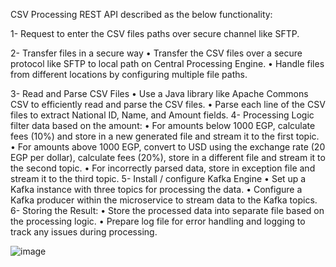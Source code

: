 CSV Processing REST API described as the below functionality:

1-	Request to enter the CSV files paths over secure channel like SFTP. 

2-	Transfer files in a secure way
    •	Transfer the CSV files over a secure protocol like SFTP to local path on Central Processing Engine.
    •	Handle files from different locations by configuring multiple file paths.
    
3-	Read and Parse CSV Files
    •	Use a Java library like Apache Commons CSV to efficiently read and parse the CSV files.
    •	Parse each line of the CSV files to extract National ID, Name, and Amount fields.
4-	Processing Logic filter data based on the amount:
    •	For amounts below 1000 EGP, calculate fees (10%) and store in a new generated file and stream it to the first topic.
    •	For amounts above 1000 EGP, convert to USD using the exchange rate (20 EGP per dollar), calculate fees (20%), store in a different file and stream it to the second topic.
    •	For incorrectly parsed data, store in exception file and stream it to the third topic.
5-	Install / configure Kafka Engine
    •	Set up a Kafka instance with three topics for processing the data.
    •	Configure a Kafka producer within the microservice to stream data to the Kafka topics.
6-	Storing the Result:
    •	Store the processed data into separate file based on the processing logic.
    •	Prepare log file for error handling and logging to track any issues during processing.

![image](https://github.com/mahmoudsmartco/CSV-Processing/assets/138441771/280d5dbe-82b6-4415-9157-b3c0e8050e8e)

